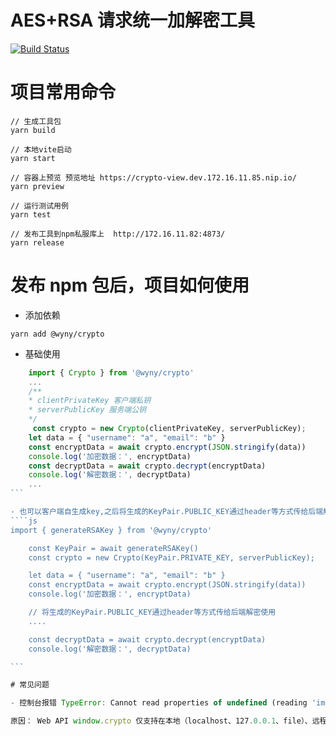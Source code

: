 # AES+RSA 请求统一加解密工具

[![Build Status](https://app.travis-ci.com/wqs576222103/encrypt-utils.svg?token=T85MtSayTDJVsGq9odzs&branch=main)](https://app.travis-ci.com/wqs576222103/encrypt-utils)

# 项目常用命令

```
// 生成工具包
yarn build

// 本地vite启动
yarn start

// 容器上预览 预览地址 https://crypto-view.dev.172.16.11.85.nip.io/
yarn preview

// 运行测试用例
yarn test

// 发布工具到npm私服库上  http://172.16.11.82:4873/
yarn release

```

# 发布 npm 包后，项目如何使用

- 添加依赖

```
yarn add @wyny/crypto
```

- 基础使用

`````js
    import { Crypto } from '@wyny/crypto'
    ...
    /**
    * clientPrivateKey 客户端私钥
    * serverPublicKey 服务端公钥
    */
     const crypto = new Crypto(clientPrivateKey, serverPublicKey);
    let data = { "username": "a", "email": "b" }
    const encryptData = await crypto.encrypt(JSON.stringify(data))
    console.log('加密数据：', encryptData)
    const decryptData = await crypto.decrypt(encryptData)
    console.log('解密数据：', decryptData)
    ...
```

- 也可以客户端自生成key,之后将生成的KeyPair.PUBLIC_KEY通过header等方式传给后端解密使用
````js
import { generateRSAKey } from '@wyny/crypto'

    const KeyPair = await generateRSAKey()
    const crypto = new Crypto(KeyPair.PRIVATE_KEY, serverPublicKey);

    let data = { "username": "a", "email": "b" }
    const encryptData = await crypto.encrypt(JSON.stringify(data))
    console.log('加密数据：', encryptData)

    // 将生成的KeyPair.PUBLIC_KEY通过header等方式传给后端解密使用
    ....

    const decryptData = await crypto.decrypt(encryptData)
    console.log('解密数据：', decryptData)

```

# 常见问题

- 控制台报错 TypeError: Cannot read properties of undefined (reading 'importKey')

原因： Web API window.crypto 仅支持在本地（localhost、127.0.0.1、file）、远程（https 域名访问）
`````
